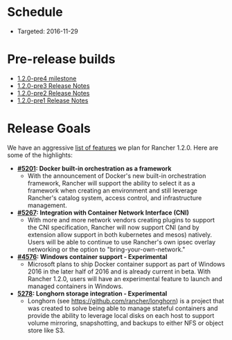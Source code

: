 # Schedule

* Targeted: 2016-11-29

# Pre-release builds

* [1.2.0-pre4 milestone](https://github.com/rancher/rancher/milestone/79)
* [1.2.0-pre3 Release Notes](https://github.com/rancher/rancher/releases/tag/v1.2.0-pre3)
* [1.2.0-pre2 Release Notes](https://github.com/rancher/rancher/releases/tag/v1.2.0-pre2)
* [1.2.0-pre1 Release Notes](https://github.com/rancher/rancher/releases/tag/v1.2.0-pre1)

# Release Goals
We have an aggressive [list of features](https://github.com/rancher/rancher/labels/kind%2F1.2-feature)
 we plan for Rancher 1.2.0.  Here are some of the highlights:

* **[#5201](https://github.com/rancher/rancher/issues/5201): Docker built-in orchestration as a framework**
  * With the announcement of Docker's new built-in orchestration framework, Rancher will support the ability to select it as a framework when creating an environment and still leverage Rancher's catalog system, access control, and infrastructure management.
* **[#5267](https://github.com/rancher/rancher/issues/5267): Integration with Container Network Interface (CNI)**
  * With more and more network vendors creating plugins to support the CNI specification, Rancher will now support CNI (and by extension allow support in both kubernetes and mesos) natively.  Users will be able to continue to use Rancher's own ipsec overlay networking or the option to "bring-your-own-network."
* **[#4576](https://github.com/rancher/rancher/issues/4576): Windows container support - Experimental**
  * Microsoft plans to ship Docker container support as part of Windows 2016 in the later half of 2016 and is already current in beta.  With Rancher 1.2.0, users will have an experimental feature to launch and managed containers in Windows.
* **[5278](https://github.com/rancher/rancher/issues/5278): Longhorn storage integration - Experimental**
  * Longhorn (see https://github.com/rancher/longhorn) is a project that was created to solve being able to manage stateful containers and provide the ability to leverage local disks on each host to support volume mirroring, snapshotting, and backups to either NFS or object store like S3.